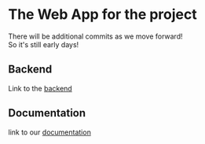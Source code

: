 # The Web App for the project
There will be additional commits as we move forward!<br/>
So it's still early days!<br/>

## Backend 
Link to the [backend](https://github.com/pivarcsi-gergely/slabackend)

## Documentation
link to our [documentation](https://docs.google.com/document/d/1402N2EjcMnzjCcaw5d_oRT4_ZYVZMcyKTWUovhdAM4Y)
